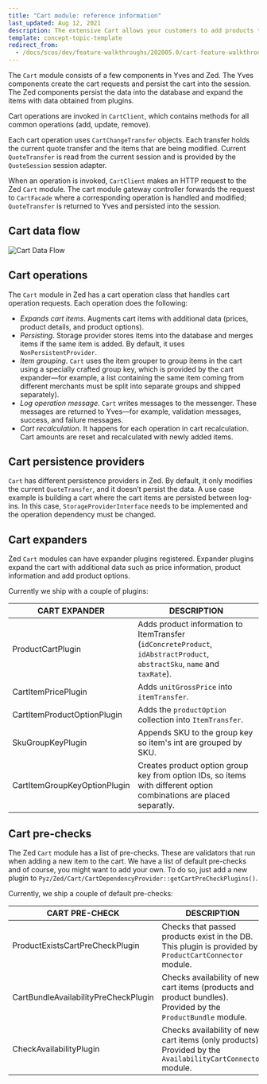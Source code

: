 ```yaml
---
title: "Cart module: reference information"
last_updated: Aug 12, 2021
description: The extensive Cart allows your customers to add products to their Cart by simply selecting the desired quantity.
template: concept-topic-template
redirect_from:
  - /docs/scos/dev/feature-walkthroughs/202005.0/cart-feature-walkthrough/cart-module-reference-information.html
---
```


The `Cart` module consists of a few components in Yves and Zed. The Yves components create the cart requests and persist the cart into the session. The Zed components persist the data into the database and expand the items with data obtained from plugins.

Cart operations are invoked in `CartClient`, which contains methods for all common operations (add, update, remove).

Each cart operation uses `CartChangeTransfer` objects. Each transfer holds the current quote transfer and the items that are being modified. Current `QuoteTransfer` is read from the current session and is provided by the `QuoteSession` session adapter.

When an operation is invoked, `CartClient` makes an HTTP request to the Zed `Cart` module. The cart module gateway controller forwards the request to `CartFacade` where a corresponding operation is handled and modified; `QuoteTransfer` is returned to Yves and persisted into the session.

## Cart data flow

![Cart Data Flow](https://spryker.s3.eu-central-1.amazonaws.com/docs/Features/Shopping+Cart/Cart/Cart+Functionality/cart_data_flow.png)

## Cart operations

The `Cart` module in Zed has a cart operation class that handles cart operation requests. Each operation does the following:

* *Expands cart items*. Augments cart items with additional data (prices, product details, and product options).
* *Persisting*. Storage provider stores items into the database and merges items if the same item is added. By default, it uses `NonPersistentProvider`.
* *Item grouping*. `Cart` uses the item grouper to group items in the cart using a specially crafted group key, which is provided by the cart expander—for example, a list containing the same item coming from different merchants must be split into separate groups and shipped separately).
* *Log operation message*. `Cart` writes messages to the messenger. These messages are returned to Yves—for example, validation messages, success, and failure messages.
* *Cart recalculation*. It happens for each operation in cart recalculation. Cart amounts are reset and recalculated with newly added items.

## Cart persistence providers

`Cart` has different persistence providers in Zed. By default, it only modifies the current `QuoteTransfer`, and it doesn’t persist the data. A use case example is building a cart where the cart items are persisted between log-ins. In this case, `StorageProviderInterface` needs to be implemented and the operation dependency must be changed.

## Cart expanders

Zed `Cart` modules can have expander plugins registered. Expander plugins expand the cart with additional data such as price information, product information and add product options.

Currently we ship with a couple of plugins:

| CART EXPANDER | DESCRIPTION |
| --- | --- |
| ProductCartPlugin | Adds product information to ItemTransfer (`idConcreteProduct`, `idAbstractProduct`, `abstractSku`, `name` and `taxRate`). |
| CartItemPricePlugin | Adds `unitGrossPrice` into `itemTransfer`. |
| CartItemProductOptionPlugin | Adds the `productOption` collection into `ItemTransfer`. |
| SkuGroupKeyPlugin | Appends SKU to the group key so item's int are grouped by SKU. |
| CartItemGroupKeyOptionPlugin | Creates product option group key from option IDs, so items with different option combinations are placed separatly. |

## Cart pre-checks

The Zed `Cart` module has a list of pre-checks. These are validators that run when adding a new item to the cart. We have a list of default pre-checks and of course, you might want to add your own. To do so, just add a new plugin to `Pyz/Zed/Cart/CartDependencyProvider::getCartPreCheckPlugins()`.

Currently, we ship a couple of default pre-checks:

| CART PRE-CHECK | DESCRIPTION |
| --- | --- |
| ProductExistsCartPreCheckPlugin | Checks that passed products exist in the DB. This plugin is provided by `ProductCartConnector` module. |
| CartBundleAvailabilityPreCheckPlugin | Checks availability of new cart items (products and product bundles). Provided by the `ProductBundle` module. |
| CheckAvailabilityPlugin | Checks availability of new cart items (only products). Provided by the `AvailabilityCartConnector` module. |
